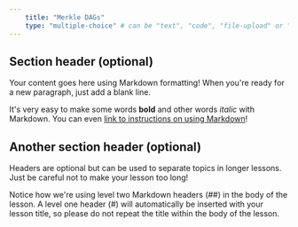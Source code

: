 ```yaml
---
    title: "Merkle DAGs"
    type: "multiple-choice" # can be "text", "code", "file-upload" or "multiple-choice"
---
```


## Section header (optional)

Your content goes here using Markdown formatting! When you're ready for a new paragraph, just add a blank line.

It's very easy to make some words **bold** and other words *italic* with Markdown. You can even [link to instructions on using Markdown](https://guides.github.com/features/mastering-markdown/)! 

## Another section header (optional)

Headers are optional but can be used to separate topics in longer lessons. Just be careful not to make your lesson too long! 

Notice how we're using level two Markdown headers (##) in the body of the lesson. A level one header (#) will automatically be inserted with your lesson title, so please do not repeat the title within the body of the lesson. 
